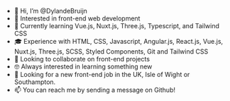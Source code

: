 - 👋 Hi, I’m @DylandeBruijn
- 👀 Interested in front-end web development
- 🌱 Currently learning Vue.js, Nuxt.js, Three.js, Typescript, and Tailwind CSS
- 🎓 Experience with HTML, CSS, Javascript, Angular.js, React.js, Vue.js, Nuxt.js, Three.js, SCSS, Styled Components, Git and Tailwind CSS
- 💞️ Looking to collaborate on front-end projects
- 🤓 Always interested in learning something new
- 🌊 Looking for a new front-end job in the UK, Isle of Wight or Southampton.
- 📫 You can reach me by sending a message on Github!

<!---
DylandeBruijn/DylandeBruijn is a ✨ special ✨ repository because its `README.md` (this file) appears on your GitHub profile.
You can click the Preview link to take a look at your changes.
--->
